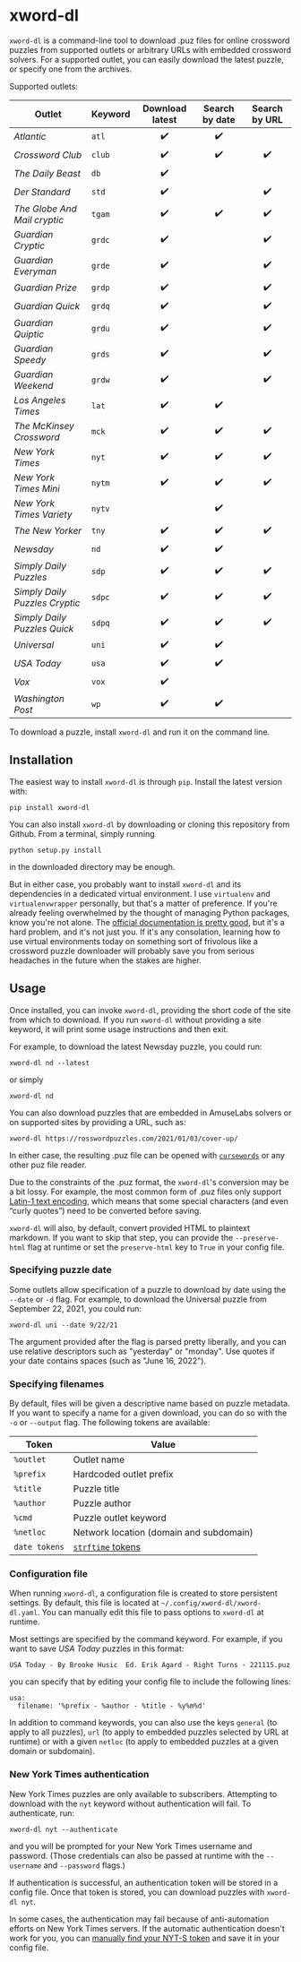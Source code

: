 # xword-dl

`xword-dl` is a command-line tool to download .puz files for online crossword puzzles from supported outlets or arbitrary URLs with embedded crossword solvers. For a supported outlet, you can easily download the latest puzzle, or specify one from the archives.

Supported outlets:

|Outlet|Keyword|Download latest|Search by date|Search by URL|
|------|-------|:-------------:|:------------:|:-----------:|
|*Atlantic*|`atl`|✔️|✔️||
|*Crossword Club*|`club`|✔️|✔️|✔️|
|*The Daily Beast*|`db`|✔️|||
|*Der Standard*|`std`|✔️||✔️|
|*The Globe And Mail cryptic*|`tgam`|✔️|✔️|✔️|
|*Guardian Cryptic*|`grdc`|✔️||✔️|
|*Guardian Everyman*|`grde`|✔️||✔️|
|*Guardian Prize*|`grdp`|✔️||✔️|
|*Guardian Quick*|`grdq`|✔️||✔️|
|*Guardian Quiptic*|`grdu`|✔️||✔️|
|*Guardian Speedy*|`grds`|✔️||✔️|
|*Guardian Weekend*|`grdw`|✔️||✔️|
|*Los Angeles Times*|`lat`|✔️|✔️||
|*The McKinsey Crossword*|`mck`|✔️|✔️|✔️|
|*New York Times*|`nyt`|✔️|✔️|✔️|
|*New York Times Mini*|`nytm`|✔️|✔️|✔️|
|*New York Times Variety*|`nytv`||✔️||
|*The New Yorker*|`tny`|✔️|✔️|✔️|
|*Newsday*|`nd`|✔️|✔️||
|*Simply Daily Puzzles*|`sdp`|✔️|✔️|✔️|
|*Simply Daily Puzzles Cryptic*|`sdpc`|✔️|✔️|✔️|
|*Simply Daily Puzzles Quick*|`sdpq`|✔️|✔️|✔️|
|*Universal*|`uni`|✔️|✔️||
|*USA Today*|`usa`|✔️|✔️||
|*Vox*|`vox`|✔️|||
|*Washington Post*|`wp`|✔️|✔️||

To download a puzzle, install `xword-dl` and run it on the command line.

## Installation

The easiest way to install `xword-dl` is through `pip`. Install the latest version with:

```
pip install xword-dl
```

You can also install `xword-dl` by downloading or cloning this repository from Github. From a terminal, simply running

```
python setup.py install
```

in the downloaded directory may be enough.

But in either case, you probably want to install `xword-dl` and its dependencies in a dedicated virtual environment. I use `virtualenv` and `virtualenvwrapper` personally, but that's a matter of preference. If you're already feeling overwhelmed by the thought of managing Python packages, know you're not alone. The [official documentation is pretty good](https://packaging.python.org/tutorials/installing-packages/), but it's a hard problem, and it's not just you. If it's any consolation, learning how to use virtual environments today on something sort of frivolous like a crossword puzzle downloader will probably save you from serious headaches in the future when the stakes are higher.

## Usage

Once installed, you can invoke `xword-dl`, providing the short code of the site from which to download. If you run `xword-dl` without providing a site keyword, it will print some usage instructions and then exit.

For example, to download the latest Newsday puzzle, you could run:

```
xword-dl nd --latest
```

or simply

```
xword-dl nd
```

You can also download puzzles that are embedded in AmuseLabs solvers or on supported sites by providing a URL, such as:

```
xword-dl https://rosswordpuzzles.com/2021/01/03/cover-up/
```

In either case, the resulting .puz file can be opened with [`cursewords`](https://github.com/thisisparker/cursewords) or any other puz file reader.

Due to the constraints of the .puz format, the `xword-dl`'s conversion may be a bit lossy. For example, the most common form of .puz files only support [Latin-1 text encoding](https://en.wikipedia.org/wiki/ISO/IEC_8859-1), which means that some special characters (and even “curly quotes”) need to be converted before saving.

`xword-dl` will also, by default, convert provided HTML to plaintext markdown. If you want to skip that step, you can provide the `--preserve-html` flag at runtime or set the `preserve-html` key to `True` in your config file. 

### Specifying puzzle date

Some outlets allow specification of a puzzle to download by date using the `--date` or `-d` flag. For example, to download the Universal puzzle from September 22, 2021, you could run:

```
xword-dl uni --date 9/22/21
```

The argument provided after the flag is parsed pretty liberally, and you can use relative descriptors such as "yesterday" or  "monday". Use quotes if your date contains spaces (such as "June 16, 2022").

### Specifying filenames

By default, files will be given a descriptive name based on puzzle metadata. If you want to specify a name for a given download, you can do so with the `-o` or `--output` flag. The following tokens are available:

|Token    |Value|
|---------|-----|
|`%outlet`|Outlet name|
|`%prefix`|Hardcoded outlet prefix|
|`%title` |Puzzle title|
|`%author`|Puzzle author|
|`%cmd`   |Puzzle outlet keyword|
|`%netloc`|Network location (domain and subdomain)|
|`date tokens`|[`strftime` tokens](https://strftime.org/)|

### Configuration file

When running `xword-dl`, a configuration file is created to store persistent settings. By default, this file is located at `~/.config/xword-dl/xword-dl.yaml`. You can manually edit this file to pass options to `xword-dl` at runtime.

Most settings are specified by the command keyword. For example, if you want to save *USA Today* puzzles in this format:

```
USA Today - By Brooke Husic  Ed. Erik Agard - Right Turns - 221115.puz
```

you can specify that by editing your config file to include the following lines:

```
usa:
  filename: '%prefix - %author - %title - %y%m%d'
```

In addition to command keywords, you can also use the keys `general` (to apply to all puzzles), `url` (to apply to embedded puzzles selected by URL at runtime) or with a given `netloc` (to apply to embedded puzzles at a given domain or subdomain).

### New York Times authentication

New York Times puzzles are only available to subscribers. Attempting to download with the `nyt` keyword without authentication will fail. To authenticate, run:

```
xword-dl nyt --authenticate
```

and you will be prompted for your New York Times username and password. (Those credentials can also be passed at runtime with the `--username` and `--password` flags.)

If authentication is successful, an authentication token will be stored in a config file. Once that token is stored, you can download puzzles with `xword-dl nyt`.

In some cases, the authentication may fail because of anti-automation efforts on New York Times servers. If the automatic authentication doesn't work for you, you can [manually find your NYT-S token](https://xwstats.com/link) and save it in your config file.
